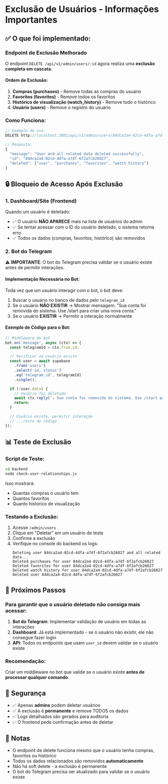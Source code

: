 # Exclusão de Usuários - Informações Importantes

## ✅ O que foi implementado:

### Endpoint de Exclusão Melhorado

O endpoint `DELETE /api/v1/admin/users/:id` agora realiza uma **exclusão completa em cascata**:

#### Ordem de Exclusão:
1. **Compras (purchases)** - Remove todas as compras do usuário
2. **Favoritos (favorites)** - Remove todos os favoritos
3. **Histórico de visualização (watch_history)** - Remove todo o histórico
4. **Usuário (users)** - Remove o registro do usuário

### Como Funciona:

```typescript
// Exemplo de uso:
DELETE http://localhost:3001/api/v1/admin/users/84dca2a4-02cd-4dfa-a7df-6f2afcb26027

// Resposta:
{
  "message": "User and all related data deleted successfully",
  "id": "84dca2a4-02cd-4dfa-a7df-6f2afcb26027",
  "deleted": ["user", "purchases", "favorites", "watch_history"]
}
```

## 🔒 Bloqueio de Acesso Após Exclusão

### 1. Dashboard/Site (Frontend)
Quando um usuário é deletado:
- ✅ O usuário **NÃO APARECE** mais na lista de usuários do admin
- ✅ Se tentar acessar com o ID do usuário deletado, o sistema retorna erro
- ✅ Todos os dados (compras, favoritos, histórico) são removidos

### 2. Bot do Telegram
⚠️ **IMPORTANTE**: O bot do Telegram precisa validar se o usuário existe antes de permitir interações.

#### Implementação Necessária no Bot:

Toda vez que um usuário interagir com o bot, o bot deve:
1. Buscar o usuário no banco de dados pelo `telegram_id`
2. Se o usuário **NÃO EXISTIR** → Mostrar mensagem: "Sua conta foi removida do sistema. Use /start para criar uma nova conta."
3. Se o usuário **EXISTIR** → Permitir a interação normalmente

#### Exemplo de Código para o Bot:

```javascript
// Middleware do bot
bot.on('message', async (ctx) => {
  const telegramId = ctx.from.id;

  // Verificar se usuário existe
  const user = await supabase
    .from('users')
    .select('id, status')
    .eq('telegram_id', telegramId)
    .single();

  if (!user.data) {
    // Usuário foi deletado
    await ctx.reply('⚠️ Sua conta foi removida do sistema. Use /start para criar uma nova conta.');
    return;
  }

  // Usuário existe, permitir interação
  // ...resto do código
});
```

## 📊 Teste de Exclusão

### Script de Teste:

```bash
cd backend
node check-user-relationships.js
```

Isso mostrará:
- Quantas compras o usuário tem
- Quantos favoritos
- Quanto histórico de visualização

### Testando a Exclusão:

1. Acesse `/admin/users`
2. Clique em "Deletar" em um usuário de teste
3. Confirme a exclusão
4. Verifique no console do backend os logs:
   ```
   Deleting user 84dca2a4-02cd-4dfa-a7df-6f2afcb26027 and all related data...
   Deleted purchases for user 84dca2a4-02cd-4dfa-a7df-6f2afcb26027
   Deleted favorites for user 84dca2a4-02cd-4dfa-a7df-6f2afcb26027
   Deleted watch history for user 84dca2a4-02cd-4dfa-a7df-6f2afcb26027
   Deleted user 84dca2a4-02cd-4dfa-a7df-6f2afcb26027
   ```

## 🎯 Próximos Passos

### Para garantir que o usuário deletado não consiga mais acessar:

1. **Bot do Telegram**: Implementar validação de usuário em todas as interações
2. **Dashboard**: Já está implementado - se o usuário não existir, ele não consegue fazer login
3. **API**: Todos os endpoints que usam `user_id` devem validar se o usuário existe

### Recomendação:
Criar um middleware no bot que valide se o usuário existe **antes de processar qualquer comando**.

## 🔐 Segurança

- ✅ Apenas **admins** podem deletar usuários
- ✅ A exclusão é **permanente** e remove TODOS os dados
- ✅ Logs detalhados são gerados para auditoria
- ✅ O frontend pede confirmação antes de deletar

## 📝 Notas

- O endpoint de delete funciona mesmo que o usuário tenha compras, favoritos ou histórico
- Todos os dados relacionados são removidos **automaticamente**
- Não há soft delete - a exclusão é permanente
- O bot do Telegram precisa ser atualizado para validar se o usuário existe
